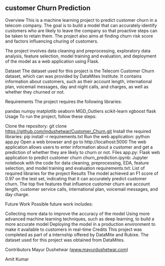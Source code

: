 <h2>customer Churn Prediction</h2>
Overview
This is a machine learning project to predict customer churn in a telecom company. The goal is to build a model that can accurately identify customers who are likely to leave the company so that proactive steps can be taken to retain them. The project also aims at finding churn risk score and factors influencing churing of customers.

The project involves data cleaning and preprocessing, exploratory data analysis, feature selection, model training and evaluation, and deployment of the model as a web application using Flask.

Dataset
The dataset used for this project is the Telecom Customer Churn dataset, which can was provided by DataMites Institute. It contains information about customers, such as their account length, international plan, voicemail messages, day and night calls, and charges, as well as whether they churned or not.

Requirements
The project requires the following libraries:

pandas
numpy
matplotlib
seaborn
MGD_Outliers
scikit-learn
xgboost
flask
Usage
To run the project, follow these steps:

Clone the repository: git clone https://github.com/mdushetwar/Customer_Churn.git
Install the required libraries: pip install -r requirements.txt
Run the web application: python app.py
Open a web browser and go to http://localhost:5000
The web application allows users to enter information about a customer and get a prediction of whether they are likely to churn or not.
Files
app.py: Flask web application to predict customer churn
churn_prediction.ipynb: Jupyter notebook with the code for data cleaning, preprocessing, EDA, feature selection, and model training and evaluation
requirements.txt: List of required libraries for the project
Results
The model achieved an F1 score of 0.97 on the test set, indicating that it can accurately predict customer churn. The top five features that influence customer churn are account length, customer service calls, international plan, voicemail messages, and day charge.

Future Work
Possible future work includes:

Collecting more data to improve the accuracy of the model
Using more advanced machine learning techniques, such as deep learning, to build a more accurate model
Deploying the model in a production environment to make it available to customers in real-time
Credits
This project was completed as part of a internship offered by DataMite and Rubixe. The dataset used for this project was obtained from DataMites.

Contributors
Mayur Dushetwar (www.mayurdushetwar.com)

Amit Kumar
